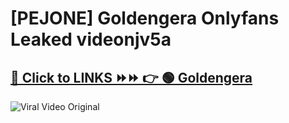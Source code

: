 
 # [PEJONE] Goldengera Onlyfans Leaked videonjv5a

## <h2><a href="https://clipsfans.com/Goldengera&ref=git">🔗 Click to LINKS ⏩⏩ 👉 🟢 Goldengera </a></h2>

<a href="https://clipsfans.com/Goldengera&ref=git" rel="nofollow" data-target="animated-image.originalLink"><img src="https://i.ibb.co.com/xMMVF88/686577567.gif" alt="Viral Video Original" style="max-width: 100%; display: inline-block;" data-target="animated-image.originalImage"></a>

